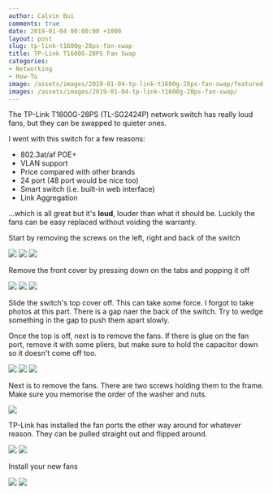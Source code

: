 ```yaml
---
author: Calvin Bui
comments: true
date: 2019-01-04 00:00:00 +1000
layout: post
slug: tp-link-t1600g-28ps-fan-swap
title: TP-Link T1600G-28PS Fan Swap
categories:
- Networking
- How-To
image: /assets/images/2019-01-04-tp-link-t1600g-28ps-fan-swap/featured-image.jpg
images: /assets/images/2019-01-04-tp-link-t1600g-28ps-fan-swap/
---
```


The TP-Link T1600G-28PS (TL-SG2424P) network switch has really loud fans, but they can be swapped to quieter ones.

<!-- more -->

I went with this switch for a few reasons:
-  802.3at/af POE+
-  VLAN support
-  Price compared with other brands
-  24 port (48 port would be nice too)
-  Smart switch (i.e. built-in web interface)
-  Link Aggregation

...which is all great but it's **loud**, louder than what it should be. Luckily the fans can be easy replaced without voiding the warranty.

Start by removing the screws on the left, right and back of the switch

![]({{page.images}}1.jpg)
![]({{page.images}}2.jpg)
![]({{page.images}}3.jpg)

Remove the front cover by pressing down on the tabs and popping it off

![]({{page.images}}4.jpg)
![]({{page.images}}5.jpg)
![]({{page.images}}6.jpg)

Slide the switch's top cover off. This can take some force. I forgot to take photos at this part. There is a gap naer the back of the switch. Try to wedge something in the gap to push them apart slowly.

Once the top is off, next is to remove the fans. If there is glue on the fan port, remove it with some pliers, but make sure to hold the capacitor down so it doesn't come off too.

![]({{page.images}}7.jpg)
![]({{page.images}}8.jpg)
![]({{page.images}}9.jpg)

Next is to remove the fans. There are two screws holding them to the frame. Make sure you memorise the order of the washer and nuts.

![]({{page.images}}10.jpg)

TP-Link has installed the fan ports the other way around for whatever reason. They can be pulled straight out and flipped around.

![]({{page.images}}11.jpg)
![]({{page.images}}12.jpg)

Install your new fans

![]({{page.images}}13.jpg)
![]({{page.images}}14.jpg)
